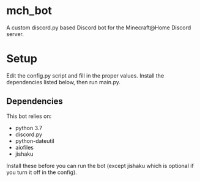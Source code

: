 # mch_bot
A custom discord.py based Discord bot for the Minecraft@Home Discord server.

# Setup
Edit the config.py script and fill in the proper values. Install the dependencies listed below, then run main.py.

## Dependencies
This bot relies on:
- python 3.7
- discord.py
- python-dateutil
- aiofiles
- jishaku

Install these before you can run the bot (except jishaku which is optional if you turn it off in the config).

